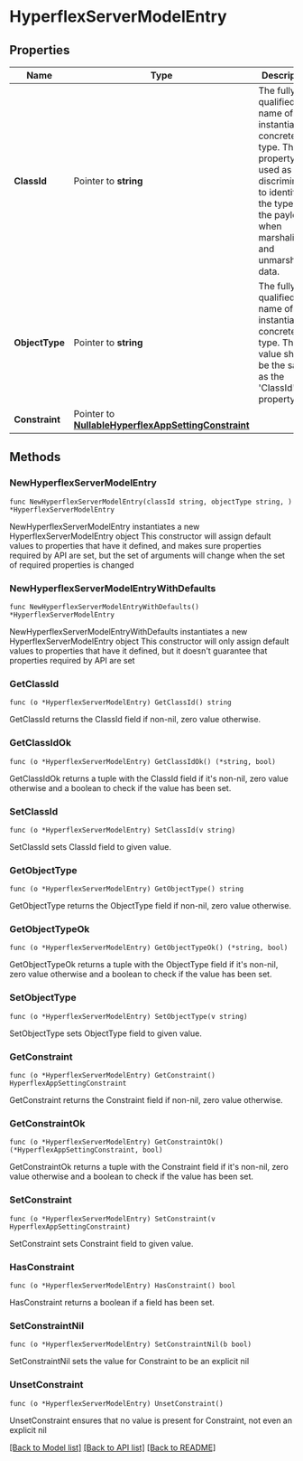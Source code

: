 # HyperflexServerModelEntry

## Properties

Name | Type | Description | Notes
------------ | ------------- | ------------- | -------------
**ClassId** | Pointer to **string** | The fully-qualified name of the instantiated, concrete type. This property is used as a discriminator to identify the type of the payload when marshaling and unmarshaling data. | [default to "hyperflex.ServerModelEntry"]
**ObjectType** | Pointer to **string** | The fully-qualified name of the instantiated, concrete type. The value should be the same as the &#39;ClassId&#39; property. | [default to "hyperflex.ServerModelEntry"]
**Constraint** | Pointer to [**NullableHyperflexAppSettingConstraint**](HyperflexAppSettingConstraint.md) |  | [optional] 

## Methods

### NewHyperflexServerModelEntry

`func NewHyperflexServerModelEntry(classId string, objectType string, ) *HyperflexServerModelEntry`

NewHyperflexServerModelEntry instantiates a new HyperflexServerModelEntry object
This constructor will assign default values to properties that have it defined,
and makes sure properties required by API are set, but the set of arguments
will change when the set of required properties is changed

### NewHyperflexServerModelEntryWithDefaults

`func NewHyperflexServerModelEntryWithDefaults() *HyperflexServerModelEntry`

NewHyperflexServerModelEntryWithDefaults instantiates a new HyperflexServerModelEntry object
This constructor will only assign default values to properties that have it defined,
but it doesn't guarantee that properties required by API are set

### GetClassId

`func (o *HyperflexServerModelEntry) GetClassId() string`

GetClassId returns the ClassId field if non-nil, zero value otherwise.

### GetClassIdOk

`func (o *HyperflexServerModelEntry) GetClassIdOk() (*string, bool)`

GetClassIdOk returns a tuple with the ClassId field if it's non-nil, zero value otherwise
and a boolean to check if the value has been set.

### SetClassId

`func (o *HyperflexServerModelEntry) SetClassId(v string)`

SetClassId sets ClassId field to given value.


### GetObjectType

`func (o *HyperflexServerModelEntry) GetObjectType() string`

GetObjectType returns the ObjectType field if non-nil, zero value otherwise.

### GetObjectTypeOk

`func (o *HyperflexServerModelEntry) GetObjectTypeOk() (*string, bool)`

GetObjectTypeOk returns a tuple with the ObjectType field if it's non-nil, zero value otherwise
and a boolean to check if the value has been set.

### SetObjectType

`func (o *HyperflexServerModelEntry) SetObjectType(v string)`

SetObjectType sets ObjectType field to given value.


### GetConstraint

`func (o *HyperflexServerModelEntry) GetConstraint() HyperflexAppSettingConstraint`

GetConstraint returns the Constraint field if non-nil, zero value otherwise.

### GetConstraintOk

`func (o *HyperflexServerModelEntry) GetConstraintOk() (*HyperflexAppSettingConstraint, bool)`

GetConstraintOk returns a tuple with the Constraint field if it's non-nil, zero value otherwise
and a boolean to check if the value has been set.

### SetConstraint

`func (o *HyperflexServerModelEntry) SetConstraint(v HyperflexAppSettingConstraint)`

SetConstraint sets Constraint field to given value.

### HasConstraint

`func (o *HyperflexServerModelEntry) HasConstraint() bool`

HasConstraint returns a boolean if a field has been set.

### SetConstraintNil

`func (o *HyperflexServerModelEntry) SetConstraintNil(b bool)`

 SetConstraintNil sets the value for Constraint to be an explicit nil

### UnsetConstraint
`func (o *HyperflexServerModelEntry) UnsetConstraint()`

UnsetConstraint ensures that no value is present for Constraint, not even an explicit nil

[[Back to Model list]](../README.md#documentation-for-models) [[Back to API list]](../README.md#documentation-for-api-endpoints) [[Back to README]](../README.md)



